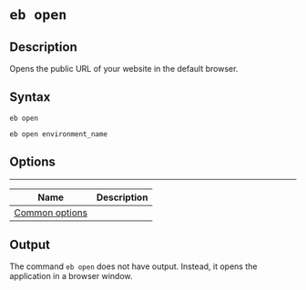 # `eb open`<a name="eb3-open"></a>

## Description<a name="eb3-opendescription"></a>

Opens the public URL of your website in the default browser\.

## Syntax<a name="eb3-opensyntax"></a>

 `eb open` 

 `eb open environment_name` 

## Options<a name="eb3-openoptions"></a>


****  

|  Name  |  Description  | 
| --- | --- | 
|  [Common options](eb3-cmd-options.md)  |  | 

## Output<a name="eb3-openoutput"></a>

The command `eb open` does not have output\. Instead, it opens the application in a browser window\.